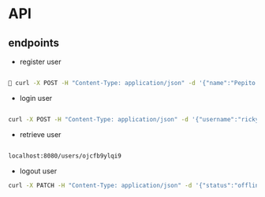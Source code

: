 # API

## endpoints

- register user

```sh

🐖 curl -X POST -H "Content-Type: application/json" -d '{"name":"Pepito Grillo","birthdate":"2000-01-01","email":"pepito@grillo.com","username":"pepitogrillo","password":"123123123"}' http://localhost:8080/users -v
```

- login user

```sh

curl -X POST -H "Content-Type: application/json" -d '{"username":"rickyf","password":"Isdicoders1"}' http://localhost:8080/users/auth -v

```

- retrieve user

```sh

localhost:8080/users/ojcfb9ylqi9

```

- logout user

```sh
curl -X PATCH -H "Content-Type: application/json" -d '{"status":"offline"}' http://localhost:8080/users/ojcfb9ylqi9 -v

```
